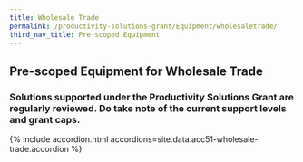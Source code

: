 ```yaml
---
title: Wholesale Trade
permalink: /productivity-solutions-grant/Equipment/wholesaletrade/
third_nav_title: Pre-scoped Equipment
---
```


## Pre-scoped Equipment for Wholesale Trade

### Solutions supported under the Productivity Solutions Grant are regularly reviewed. Do take note of the current support levels and grant caps.

{% include accordion.html accordions=site.data.acc51-wholesale-trade.accordion %}

